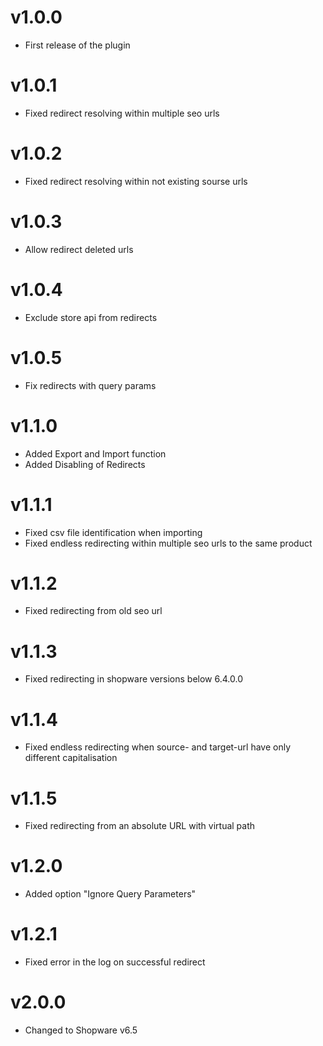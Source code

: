 # v1.0.0

- First release of the plugin

# v1.0.1

- Fixed redirect resolving within multiple seo urls

# v1.0.2

- Fixed redirect resolving within not existing sourse urls

# v1.0.3

- Allow redirect deleted urls

# v1.0.4

- Exclude store api from redirects

# v1.0.5

- Fix redirects with query params

# v1.1.0

- Added Export and Import function
- Added Disabling of Redirects

# v1.1.1

- Fixed csv file identification when importing
- Fixed endless redirecting within multiple seo urls to the same product

# v1.1.2

- Fixed redirecting from old seo url

# v1.1.3

- Fixed redirecting in shopware versions below 6.4.0.0

# v1.1.4

- Fixed endless redirecting when source- and target-url have only different capitalisation

# v1.1.5

- Fixed redirecting from an absolute URL with virtual path

# v1.2.0

- Added option "Ignore Query Parameters"

# v1.2.1

- Fixed error in the log on successful redirect

# v2.0.0

- Changed to Shopware v6.5
